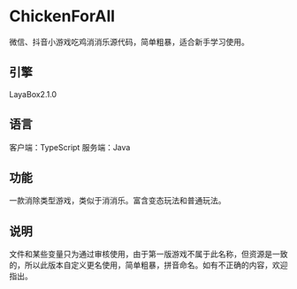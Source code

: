 # ChickenForAll

微信、抖音小游戏吃鸡消消乐源代码，简单粗暴，适合新手学习使用。

## 引擎

LayaBox2.1.0

## 语言

客户端：TypeScript  服务端：Java

## 功能

一款消除类型游戏，类似于消消乐。富含变态玩法和普通玩法。

## 说明

文件和某些变量只为通过审核使用，由于第一版游戏不属于此名称，但资源是一致的，所以此版本自定义更名使用，简单粗暴，拼音命名。如有不正确的内容，欢迎指出。

